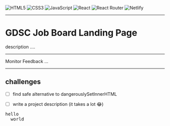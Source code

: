 ![HTML5](https://img.shields.io/badge/html5-%23E34F26.svg?style=for-the-badge&logo=html5&logoColor=white)
![CSS3](https://img.shields.io/badge/css3-%231572B6.svg?style=for-the-badge&logo=css3&logoColor=white)
![JavaScript](https://img.shields.io/badge/javascript-%23323330.svg?style=for-the-badge&logo=javascript&logoColor=%23F7DF1E)
![React](https://img.shields.io/badge/react-%2320232a.svg?style=for-the-badge&logo=react&logoColor=%2361DAFB)
![React Router](https://img.shields.io/badge/React_Router-CA4245?style=for-the-badge&logo=react-router&logoColor=white)
![Netlify](https://img.shields.io/badge/netlify-%23000000.svg?style=for-the-badge&logo=netlify&logoColor=#00C7B7)
<!-- ![Styled Components](https://img.shields.io/badge/styled--components-DB7093?style=for-the-badge&logo=styled-components&logoColor=white) -->

--------------------

# GDSC Job Board Landing Page
description ....

--------------------
Monitor Feedback ...
<!--
![monitor-feedback](/relative/monitor-feedback.svg)
![responsive-design](/relative/responsive-9-_-10.svg)
![clean-code](/relative/clean-code-8-_-10.svg)
![final-rate](/relative/rate-a.svg)
-->
--------------------

## challenges 
- [ ] find safe alternative to dangerouslySetInnerHTML
- [ ] write a project description (it takes a lot 😂)


<!-- > <span style="color: red;">project incomplete</span> -->
<!-- <span style="color: red;">text</span> -->

<pre>
<span color="red">hello</span>
  world
</pre>
